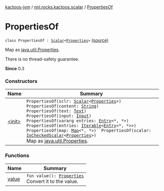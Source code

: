 [kactoos-jvm](../../index.md) / [nnl.rocks.kactoos.scalar](../index.md) / [PropertiesOf](./index.md)

# PropertiesOf

`class PropertiesOf : `[`Scalar`](../../nnl.rocks.kactoos/-scalar/index.md)`<`[`Properties`](http://docs.oracle.com/javase/8/docs/api/java/util/Properties.html)`>` [(source)](https://github.com/neonailol/kactoos/blob/master/kactoos-jvm/src/main/kotlin/nnl/rocks/kactoos/scalar/PropertiesOf.kt#L23)

Map as [java.util.Properties](http://docs.oracle.com/javase/8/docs/api/java/util/Properties.html).

There is no thread-safety guarantee.

**Since**
0.3

### Constructors

| Name | Summary |
|---|---|
| [&lt;init&gt;](-init-.md) | `PropertiesOf(sclr: `[`Scalar`](../../nnl.rocks.kactoos/-scalar/index.md)`<`[`Properties`](http://docs.oracle.com/javase/8/docs/api/java/util/Properties.html)`>)`<br>`PropertiesOf(content: `[`String`](https://kotlinlang.org/api/latest/jvm/stdlib/kotlin/-string/index.html)`)`<br>`PropertiesOf(text: `[`Text`](../../nnl.rocks.kactoos/-text/index.md)`)`<br>`PropertiesOf(input: `[`Input`](../../nnl.rocks.kactoos/-input/index.md)`)`<br>`PropertiesOf(vararg entries: `[`Entry`](https://kotlinlang.org/api/latest/jvm/stdlib/kotlin.collections/-map/-entry/index.html)`<*, *>)`<br>`PropertiesOf(entries: `[`Iterable`](https://kotlinlang.org/api/latest/jvm/stdlib/kotlin.collections/-iterable/index.html)`<`[`Entry`](https://kotlinlang.org/api/latest/jvm/stdlib/kotlin.collections/-map/-entry/index.html)`<*, *>>)`<br>`PropertiesOf(map: `[`Map`](https://kotlinlang.org/api/latest/jvm/stdlib/kotlin.collections/-map/index.html)`<*, *>)``PropertiesOf(scalar: `[`IoCheckedScalar`](../-io-checked-scalar/index.md)`<`[`Properties`](http://docs.oracle.com/javase/8/docs/api/java/util/Properties.html)`>)`<br>Map as [java.util.Properties](http://docs.oracle.com/javase/8/docs/api/java/util/Properties.html). |

### Functions

| Name | Summary |
|---|---|
| [value](value.md) | `fun value(): `[`Properties`](http://docs.oracle.com/javase/8/docs/api/java/util/Properties.html)<br>Convert it to the value. |
